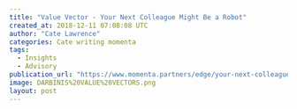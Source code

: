 ```yaml
---
title: "Value Vector - Your Next Colleague Might Be a Robot"
created_at: 2018-12-11 07:08:08 UTC
author: "Cate Lawrence"
categories: Cate writing momenta
tags: 
  - Insights
  - Advisory
publication_url: "https://www.momenta.partners/edge/your-next-colleague-might-be-a-robot"
image: DARBINIS%20VALUE%20VECTORS.png
layout: post
---
```

